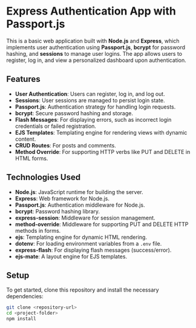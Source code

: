 # Express Authentication App with Passport.js

This is a basic web application built with **Node.js** and **Express**, which implements user authentication using **Passport.js**, **bcrypt** for password hashing, and **sessions** to manage user logins. The app allows users to register, log in, and view a personalized dashboard upon authentication.

## Features
- **User Authentication**: Users can register, log in, and log out.
- **Sessions**: User sessions are managed to persist login state.
- **Passport.js**: Authentication strategy for handling login requests.
- **bcrypt**: Secure password hashing and storage.
- **Flash Messages**: For displaying errors, such as incorrect login credentials or failed registration.
- **EJS Templates**: Templating engine for rendering views with dynamic content.
- **CRUD Routes**: For posts and comments.
- **Method Override**: For supporting HTTP verbs like PUT and DELETE in HTML forms.

<!-- ## Table of Contents
1. [Technologies Used](#technologies-used)
2. [Setup](#setup)
3. [Folder Structure](#folder-structure)
4. [Environment Variables](#environment-variables)
5. [Routes](#routes)
6. [Middleware](#middleware)
7. [Error Handling](#error-handling)
8. [Contributing](#contributing)
9. [License](#license) -->

## Technologies Used
- **Node.js**: JavaScript runtime for building the server.
- **Express**: Web framework for Node.js.
- **Passport.js**: Authentication middleware for Node.js.
- **bcrypt**: Password hashing library.
- **express-session**: Middleware for session management.
- **method-override**: Middleware for supporting PUT and DELETE HTTP methods in forms.
- **ejs**: Templating engine for dynamic HTML rendering.
- **dotenv**: For loading environment variables from a `.env` file.
- **express-flash**: For displaying flash messages (success/error).
- **ejs-mate**: A layout engine for EJS templates.

## Setup

To get started, clone this repository and install the necessary dependencies:

```bash
git clone <repository-url>
cd <project-folder>
npm install
